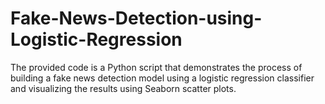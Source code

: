 # Fake-News-Detection-using-Logistic-Regression
The provided code is a Python script that demonstrates the process of building a fake news detection model using a logistic regression classifier and visualizing the results using Seaborn scatter plots.

